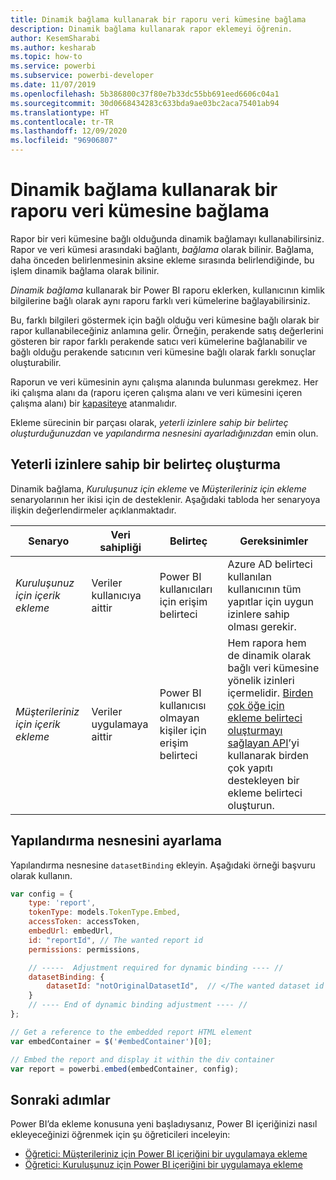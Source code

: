 ```yaml
---
title: Dinamik bağlama kullanarak bir raporu veri kümesine bağlama
description: Dinamik bağlama kullanarak rapor eklemeyi öğrenin.
author: KesemSharabi
ms.author: kesharab
ms.topic: how-to
ms.service: powerbi
ms.subservice: powerbi-developer
ms.date: 11/07/2019
ms.openlocfilehash: 5b386800c37f80e7b33dc55bb691eed6606c04a1
ms.sourcegitcommit: 30d0668434283c633bda9ae03bc2aca75401ab94
ms.translationtype: HT
ms.contentlocale: tr-TR
ms.lasthandoff: 12/09/2020
ms.locfileid: "96906807"
---
```

# <a name="connect-a-report-to-a-dataset-using-dynamic-binding"></a>Dinamik bağlama kullanarak bir raporu veri kümesine bağlama 

Rapor bir veri kümesine bağlı olduğunda dinamik bağlamayı kullanabilirsiniz. Rapor ve veri kümesi arasındaki bağlantı, *bağlama* olarak bilinir. Bağlama, daha önceden belirlenmesinin aksine ekleme sırasında belirlendiğinde, bu işlem dinamik bağlama olarak bilinir.

*Dinamik bağlama* kullanarak bir Power BI raporu eklerken, kullanıcının kimlik bilgilerine bağlı olarak aynı raporu farklı veri kümelerine bağlayabilirsiniz.

Bu, farklı bilgileri göstermek için bağlı olduğu veri kümesine bağlı olarak bir rapor kullanabileceğiniz anlamına gelir. Örneğin, perakende satış değerlerini gösteren bir rapor farklı perakende satıcı veri kümelerine bağlanabilir ve bağlı olduğu perakende satıcının veri kümesine bağlı olarak farklı sonuçlar oluşturabilir.

Raporun ve veri kümesinin aynı çalışma alanında bulunması gerekmez. Her iki çalışma alanı da (raporu içeren çalışma alanı ve veri kümesini içeren çalışma alanı) bir [kapasiteye](azure-pbie-create-capacity.md) atanmalıdır.

Ekleme sürecinin bir parçası olarak, *yeterli izinlere sahip bir belirteç oluşturduğunuzdan* ve *yapılandırma nesnesini ayarladığınızdan* emin olun.

## <a name="generating-a-token-with-sufficient-permissions"></a>Yeterli izinlere sahip bir belirteç oluşturma

Dinamik bağlama, *Kuruluşunuz için ekleme* ve *Müşterileriniz için ekleme* senaryolarının her ikisi için de desteklenir. Aşağıdaki tabloda her senaryoya ilişkin değerlendirmeler açıklanmaktadır.

|Senaryo  |Veri sahipliği  |Belirteç  |Gereksinimler  |
|---------|---------|---------|---------|
|*Kuruluşunuz için içerik ekleme*    |Veriler kullanıcıya aittir         |Power BI kullanıcıları için erişim belirteci         |Azure AD belirteci kullanılan kullanıcının tüm yapıtlar için uygun izinlere sahip olması gerekir.         |
|*Müşterileriniz için içerik ekleme*     |Veriler uygulamaya aittir         |Power BI kullanıcısı olmayan kişiler için erişim belirteci         |Hem rapora hem de dinamik olarak bağlı veri kümesine yönelik izinleri içermelidir. [Birden çok öğe için ekleme belirteci oluşturmayı sağlayan API](/rest/api/power-bi/embedtoken/generatetoken)’yi kullanarak birden çok yapıtı destekleyen bir ekleme belirteci oluşturun.         |

## <a name="adjusting-the-config-object"></a>Yapılandırma nesnesini ayarlama
Yapılandırma nesnesine `datasetBinding` ekleyin. Aşağıdaki örneği başvuru olarak kullanın.

```javascript
var config = {
    type: 'report',
    tokenType: models.TokenType.Embed,
    accessToken: accessToken,
    embedUrl: embedUrl,
    id: "reportId", // The wanted report id
    permissions: permissions,

    // -----  Adjustment required for dynamic binding ---- //
    datasetBinding: {
        datasetId: "notOriginalDatasetId",  // </The wanted dataset id
    }
    // ---- End of dynamic binding adjustment ---- //
};

// Get a reference to the embedded report HTML element
var embedContainer = $('#embedContainer')[0];

// Embed the report and display it within the div container
var report = powerbi.embed(embedContainer, config);
```

## <a name="next-steps"></a>Sonraki adımlar

Power BI’da ekleme konusuna yeni başladıysanız, Power BI içeriğinizi nasıl ekleyeceğinizi öğrenmek için şu öğreticileri inceleyin:
* [Öğretici: Müşterileriniz için Power BI içeriğini bir uygulamaya ekleme](embed-sample-for-customers.md)
* [Öğretici: Kuruluşunuz için Power BI içeriğini bir uygulamaya ekleme](embed-sample-for-your-organization.md)
